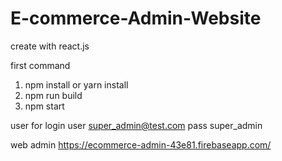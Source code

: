 # E-commerce-Admin-Website
create with react.js

first command
1. npm install or yarn install
2. npm run build
3. npm start

user for login
user super_admin@test.com
pass super_admin

web admin
https://ecommerce-admin-43e81.firebaseapp.com/